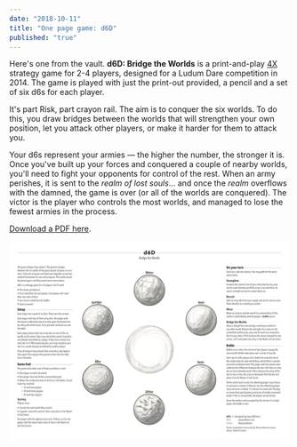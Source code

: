 ```yaml
---
date: "2018-10-11"
title: "One page game: d6D"
published: "true"
---
```


Here's one from the vault. **d6D: Bridge the Worlds** is a print-and-play [4X](https://en.wikipedia.org/wiki/4X) strategy game for 2-4 players, designed for a Ludum Dare competition in 2014. The game is played with just the print-out provided, a pencil and a set of six d6s for each player.

It's part Risk, part crayon rail. The aim is to conquer the six worlds. To do this, you draw bridges between the worlds that will strengthen your own position, let you attack other players, or make it harder for them to attack you.

Your d6s represent your armies — the higher the number, the stronger it is. Once you've built up your forces and conquered a couple of nearby worlds, you'll need to fight your opponents for control of the rest. When an army perishes, it is sent to the _realm of lost souls_... and once the _realm_ overflows with the damned, the game is over (or all of the worlds are conquered). The victor is the player who controls the most worlds, and managed to lose the fewest armies in the process.

[Download a PDF here](./d6D-sheet-0.9.pdf).

[![Downloadable game of d6D](./d6D-sheet-0.9.png)](./d6D-sheet-0.9.pdf)
